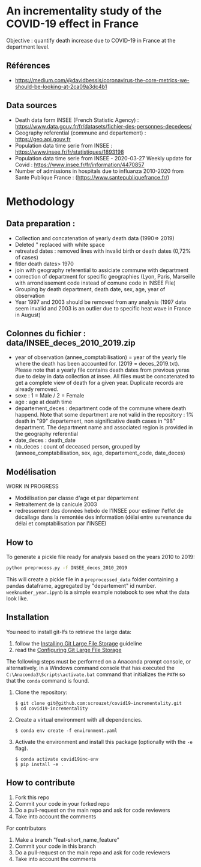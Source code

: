 # An incrementality study of the COVID-19 effect in France

Objective : quantify death increase due to COVID-19 in France at the department level.

## Références

- https://medium.com/@davidbessis/coronavirus-the-core-metrics-we-should-be-looking-at-2ca09a3dc4b1

## Data sources

- Death data form INSEE (French Statistic Agency) : https://www.data.gouv.fr/fr/datasets/fichier-des-personnes-decedees/
- Geography referential (commune and departement) : https://geo.api.gouv.fr
- Population data time serie from INSEE : https://www.insee.fr/fr/statistiques/1893198
- Population data time serie from INSEE - 2020-03-27 Weekly update for Covid : https://www.insee.fr/fr/information/4470857
- Number of admissions in hospitals due to influanza 2010-2020 from Sante Publique France : (https://www.santepubliquefrance.fr/)

# Methodology

## Data preparation : 
- Collection and concatenation of yearly death data (1990=> 2019)
- Deleted " replaced with white space
- retreated  dates : removed lines with invalid birth or death dates (0,72% of cases)
- fitler death dates> 1970
- join with geography referential to assiciate commune with department
- correction of department for specific geographies (Lyon, Paris, Marseille with arrondissement code instead of comune code in INSEE File)
- Grouping by death department, death date, sex, age, year of observation
- Year 1997 and 2003 should be removed from any analysis (1997 data seem invalid and 2003 is an outlier due to specific heat wave in France in August)

## Colonnes du fichier  : data/INSEE_deces_2010_2019.zip
- year of observation (annee_comptabilisation) = year of the yearly file where the death has been accounted for. (2019 = deces_2019.txt). Please note that a yearly file contains death dates from previous yeras due to delay in data collection at insee. All files must be concatenated to get a complete view of death for a given year. Duplicate records are already removed.
- sexe : 1 = Male / 2 = Female
- age : age at death time
- departement_deces : department code of the commune where death happend. Note that some department are not valid in the repository : 1% death in "99" departement, non significative death cases in "98" department. The department name and associated region is provided in the geography referential
- date_deces : death_date
- nb_deces : count of deceased person, grouped by (anneee_comptabilisation, sex, age, departement_code,  date_deces)

## Modélisation
WORK IN PROGRESS
- Modélisation par classe d'age et par département
- Retraitement de la canicule 2003
- redressement des données hebdo de l'INSEE pour estimer l'effet de décallage dans la remontée des information (délai entre survenance du délai et comptabilisation par l'INSEE)

## How to

To generate a pickle file ready for analysis based on the years 2010 to 2019:

```bash
python preprocess.py -f INSEE_deces_2010_2019
```

This will create a pickle file in a `preprocessed_data` folder containing a pandas dataframe, aggregated by "departement" id number. `weeknumber_year.ipynb` is a simple example notebook to see what the data look like.


## Installation

You need to install git-lfs to retrieve the large data:
1. follow the [Installing Git Large File Storage](https://help.github.com/en/github/managing-large-files/installing-git-large-file-storage) guideline
2. read the [Configuring Git Large File Storage](https://help.github.com/en/github/managing-large-files/configuring-git-large-file-storage)

The following steps must be performed on a Anaconda prompt console, or 
alternatively, in a Windows command console that has executed the 
`C:\Anaconda3\Scripts\activate.bat` command that initializes the `PATH` so that
the `conda` command is found.

1. Clone the repository:
    ```
    $ git clone git@github.com:scrouzet/covid19-incrementality.git
    $ cd covid19-incrementality
    ```
    
2. Create a virtual environment with all dependencies.
    ```
    $ conda env create -f environment.yaml
    ```
    
3. Activate the environment and install this package (optionally with the `-e` flag).
    ```
    $ conda activate covid19inc-env
    $ pip install -e .
    ```

## How to contribute

1. Fork this repo
2. Commit your code in your forked repo
3. Do a pull-request on the main repo and ask for code reviewers
4. Take into account the comments

For contributors
1. Make a branch "feat-short_name_feature"
2. Commit your code in this branch
3. Do a pull-request on the main repo and ask for code reviewers
4. Take into account the comments
